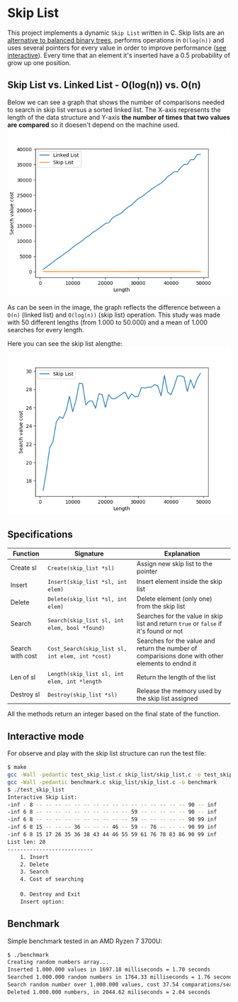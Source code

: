 # Skip List 
This project implements a dynamic `Skip List` written in C. Skip lists are an [alternative to balanced binary trees](https://15721.courses.cs.cmu.edu/spring2018/papers/08-oltpindexes1/pugh-skiplists-cacm1990.pdf), performs operations in `O(log(n))` and uses several pointers for every value in order to improve performance ([see interactive](#interactive-mode)). Every time that an element it's inserted have a 0.5 probability of grow up one position. 
## Skip List vs. Linked List - O(log(n)) vs. O(n)
Below we can see a graph that shows the number of comparisons needed to search in skip list versus a sorted linked list. The X-axis represents the length of the data structure and Y-axis **the number of times that two values are compared** so it doesen't depend on the machine used. 
![](img/skip-list-vs-linked-list.png)

As can be seen in the image, the graph reflects the difference between a `O(n)` (linked list) and `O(log(n))` (skip list) operation. This study was made with 50 different lengths (from 1.000 to 50.000) and a mean of 1.000 searches for every length. 

Here you can see the skip list alengthe: 
![](img/skip-list-comparations.png) 
## Specifications 
| Function         | Signature                                        | Explanation                                                                                      |
|------------------|--------------------------------------------------|--------------------------------------------------------------------------------------------------|
| Create sl        | `Create(skip_list *sl)`                           | Assign new skip list to the pointer                                                              |
| Insert           | `Insert(skip_list *sl, int elem)`               | Insert element inside the skip list                                                              |
| Delete           | `Delete(skip_list *sl, int elem)`              | Delete element (only one) from the skip list                                                     |
| Search           | `Search(skip_list sl, int elem, bool *found)`   | Searches for the value in skip list and return `true` or `false` if it's found or not            |
| Search with cost | `Cost_Search(skip_list sl, int elem, int *cost)` | Searches for the value and return the number of comparisions done with other elements to endnd it |
| Len of sl        | `Length(skip_list sl, int elem, int *length`      | Return the length of the list                                                                    | 
| Destroy sl       | `Destroy(skip_list *sl)`                        | Release the memory used by the skip list assigned                                                |

All the methods return an integer based on the final state of the function. 
## Interactive mode 
For observe and play with the skip list structure can run the test file: 
```sh 
$ make 
gcc -Wall -pedantic test_skip_list.c skip_list/skip_list.c -o test_skip_list 	
gcc -Wall -pedantic benchmark.c skip_list/skip_list.c -o benchmark 
$ ./test_skip_list 
Interactive Skip List: 
-inf - 8 -- -- -- -- -- -- -- -- -- -- -- -- -- -- -- -- 90 -- inf 
-inf 6 8 -- -- -- -- -- -- -- -- -- -- 59 -- -- -- -- -- 90 -- inf 
-inf 6 8 -- -- -- -- -- -- -- -- -- -- 59 -- -- -- -- -- 90 99 inf 
-inf 6 8 15 -- -- -- 36 -- -- -- 46 -- 59 -- 76 -- -- -- 90 99 inf 
-inf 6 8 15 17 26 35 36 38 43 44 46 55 59 61 76 78 83 86 90 99 inf 
List len: 20
---------------------------
	1. Insert
	2. Delete
	3. Search
	4. Cost of searching

	0. Destroy and Exit
	Insert option: 
```
## Benchmark 
Simple benchmark tested in an AMD Ryzen 7 3700U: 
```sh 
$ ./benchmark 
Creating random numbers array...
Inserted 1.000.000 values in 1697.18 milliseconds = 1.70 seconds
Searched 1.000.000 random numbers in 1764.33 milliseconds = 1.76 seconds
Search random number over 1.000.000 values, cost 37.54 comparations/search
Deleted 1.000.000 numbers, in 2044.62 miliseconds = 2.04 seconds
```


